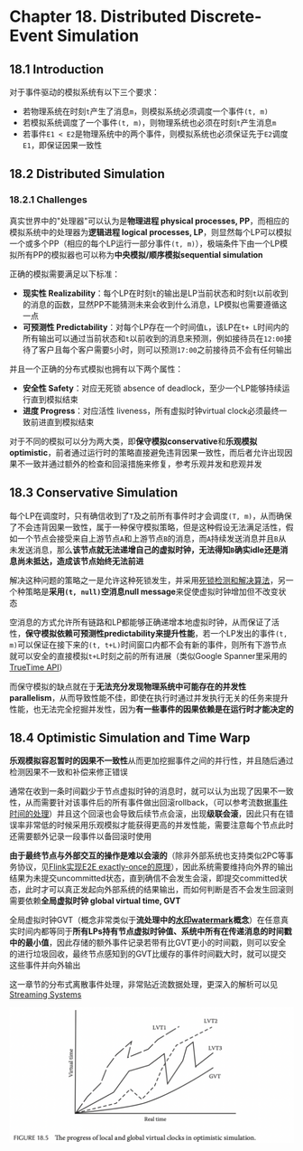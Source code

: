# Chapter 18. Distributed Discrete-Event Simulation

## 18.1 Introduction

对于事件驱动的模拟系统有以下三个要求：

- 若物理系统在时刻`t`产生了消息`m`，则模拟系统必须调度一个事件`(t, m)`
- 若模拟系统调度了一个事件`(t, m)`，则物理系统也必须在时刻`t`产生消息`m`
- 若事件`E1 < E2`是物理系统中的两个事件，则模拟系统也必须保证先于`E2`调度`E1`，即保证因果一致性

## 18.2 Distributed Simulation

### 18.2.1 Challenges

真实世界中的"处理器"可以认为是**物理进程 physical processes, PP**，而相应的模拟系统中的处理器为**逻辑进程 logical processes, LP**，则显然每个LP可以模拟一个或多个PP（相应的每个LP运行一部分事件`(t, m)`），极端条件下由一个LP模拟所有PP的模拟器也可以称为**中央模拟/顺序模拟sequential simulation**

正确的模拟需要满足以下标准：

- **现实性 Realizability**：每个LP在时刻`t`的输出是LP当前状态和时刻`t`以前收到的消息的函数，显然PP不能猜测未来会收到什么消息，LP模拟也需要遵循这一点
- **可预测性 Predictability**：对每个LP存在一个时间值`L`，该LP在`t+ L`时间内的所有输出可以通过当前状态和`t`以前收到的消息来预测，例如接待员在`12:00`接待了客户且每个客户需要`5`小时，则可以预测`17:00`之前接待员不会有任何输出

并且一个正确的分布式模拟也拥有以下两个属性：

- **安全性 Safety**：对应无死锁 absence of deadlock，至少一个LP能够持续运行直到模拟结束
- **进度 Progress**：对应活性 liveness，所有虚拟时钟virtual clock必须最终一致前进直到模拟结束

对于不同的模拟可以分为两大类，即**保守模拟conservative**和**乐观模拟optimistic**，前者通过运行时的策略直接避免违背因果一致性，而后者允许出现因果不一致并通过额外的检查和回滚措施来修复，参考乐观并发和悲观并发

## 18.3 Conservative Simulation

每个LP在调度时，只有确信收到了`T`及之前所有事件时才会调度`(T, m)`，从而确保了不会违背因果一致性，属于一种保守模拟策略，但是这种假设无法满足活性，假如一个节点会接受来自上游节点`A`和上游节点`B`的消息，而`A`持续发送消息并且`B`从未发送消息，那么**该节点就无法递增自己的虚拟时钟，无法得知`B`确实idle还是消息尚未抵达，造成该节点始终无法前进**

解决这种问题的策略之一是允许这种死锁发生，并采用[死锁检测和解决算法](09.Global_State_Collection.md)，另一个种策略是**采用`(t, null)`空消息null message**来促使虚拟时钟增加但不改变状态

空消息的方式允许所有链路和LP都能够正确递增本地虚拟时钟，从而保证了活性，**保守模拟依赖可预测性predictability来提升性能**，若一个LP发出的事件`(t, m)`可以保证在接下来的`(t, t+L)`时间窗口内都不会有新的事件，则所有下游节点就可以安全的直接模拟`t+L`时刻之前的所有进展（类似Google Spanner里采用的[TrueTime API](https://github.com/JasonYuchen/notes/blob/master/mit6.824/13.Spanner.md#真实时间-truetime)）

而保守模拟的缺点就在于**无法充分发现物理系统中可能存在的并发性parallelism**，从而导致性能不佳，即使在执行时通过并发执行无关的任务来提升性能，也无法完全挖掘并发性，因为**有一些事件的因果依赖是在运行时才能决定的**

## 18.4 Optimistic Simulation and Time Warp

**乐观模拟容忍暂时的因果不一致性**从而更加挖掘事件之间的并行性，并且随后通过检测因果不一致和补偿来修正错误

通常在收到一条时间戳少于节点虚拟时钟的消息时，就可以认为出现了因果不一致性，从而需要针对该事件后的所有事件做出回滚rollback，（可以参考流数据[事件时间的处理](https://github.com/JasonYuchen/notes/blob/master/streamingsystems/02.What_Where_When_How.md#when-earlyon-timelate-triggers-ftw)）并且这个回滚也会导致后续节点会滚，出现**级联会滚**，因此只有在错误率非常低的时候采用乐观模拟才能获得更高的并发性能，需要注意每个节点此时还需要额外记录一段事件以备回滚时使用

**由于最终节点与外部交互的操作是难以会滚的**（除非外部系统也支持类似2PC等事务协议，见[Flink实现E2E exactly-once的原理](https://github.com/JasonYuchen/notes/blob/master/streamingsystems/05.Exactly_Once.md#2-apache-flink)），因此系统需要维持向外界的输出结果为未提交uncommitted状态，直到确信不会发生会滚，即提交committed状态，此时才可以真正发起向外部系统的结果输出，而如何判断是否不会发生回滚则需要依赖**全局虚拟时钟 global virtual time, GVT**

全局虚拟时钟GVT（概念非常类似于**流处理中的[水印watermark](https://github.com/JasonYuchen/notes/blob/master/streamingsystems/03.Watermarks.md#chapter-3-watermarks)概念**）在任意真实时间内都等同于**所有LPs持有节点虚拟时钟值、系统中所有在传递消息的时间戳中的最小值**，因此存储的额外事件记录若带有比GVT更小的时间戳，则可以安全的进行垃圾回收，最终节点感知到的GVT比缓存的事件时间戳大时，就可以提交这些事件并向外输出

这一章节的分布式离散事件处理，非常贴近流数据处理，更深入的解析可以见[Streaming Systems](https://github.com/JasonYuchen/notes/blob/master/streamingsystems)

![18.5](images/18.5.png)
